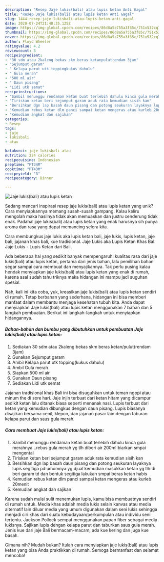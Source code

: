 ```yaml
---
description: "Resep Jaje lukis(bali) atau lupis ketan Anti Gagal"
title: "Resep Jaje lukis(bali) atau lupis ketan Anti Gagal"
slug: 1444-resep-jaje-lukisbali-atau-lupis-ketan-anti-gagal
date: 2020-07-24T21:48:35.125Z
image: https://img-global.cpcdn.com/recipes/86d8a5a755a3f85c/751x532cq70/jaje-lukisbali-atau-lupis-ketan-foto-resep-utama.jpg
thumbnail: https://img-global.cpcdn.com/recipes/86d8a5a755a3f85c/751x532cq70/jaje-lukisbali-atau-lupis-ketan-foto-resep-utama.jpg
cover: https://img-global.cpcdn.com/recipes/86d8a5a755a3f85c/751x532cq70/jaje-lukisbali-atau-lupis-ketan-foto-resep-utama.jpg
author: Floyd Wheeler
ratingvalue: 4.2
reviewcount: 3
recipeingredient:
- "30 sdm atau 2kaleng bekas skm beras ketanpulutrendam 3jam"
- "Sejumput garam"
- " Kelapa parut utk toppingkukus dahulu"
- " Gula merah"
- "500 ml air"
- " Daun pisang"
- "Lidi utk semat"
recipeinstructions:
- "Sambil menunggu rendaman ketan buat terlebih dahulu kinca gula merahnya...rebus gula merah yg tlh diberi air 200ml biarkan smpai mengental"
- "Tiriskan ketan beri sejumput garam aduk rata kemudian sisih kan"
- "Bersihkan dgn lap basah daun pisang dan potong seukuran layaknya lupis segitiga pd umumnya yg djual kemudian masukkan ketan yg tlh di beri garam td dan bentuk segitiga lakukan smpai beras ketan habis"
- "Kemudian rebus ketan dlm panci sampai ketan mengeras atau kurleb 20menit"
- "Kemudian angkat dan sajikan"
categories:
- Resep
tags:
- jaje
- lukisbali
- atau

katakunci: jaje lukisbali atau 
nutrition: 224 calories
recipecuisine: Indonesian
preptime: "PT34M"
cooktime: "PT43M"
recipeyield: "3"
recipecategory: Dinner

---
```



![Jaje lukis(bali) atau lupis ketan](https://img-global.cpcdn.com/recipes/86d8a5a755a3f85c/751x532cq70/jaje-lukisbali-atau-lupis-ketan-foto-resep-utama.jpg)

Sedang mencari inspirasi resep jaje lukis(bali) atau lupis ketan yang unik? Cara menyiapkannya memang susah-susah gampang. Kalau keliru mengolah maka hasilnya tidak akan memuaskan dan justru cenderung tidak enak. Padahal jaje lukis(bali) atau lupis ketan yang enak harusnya sih punya aroma dan rasa yang dapat memancing selera kita.

Cara membungkus jaje lukis aka lupis ketan bali, jaje lukis, lupis ketan, jaje bali, jajanan khas bali, kue tradisional. Jaje Lukis aka Lupis Ketan Khas Bal. Jaje Lukis - Lupis Ketan dari Bali.

Ada beberapa hal yang sedikit banyak mempengaruhi kualitas rasa dari jaje lukis(bali) atau lupis ketan, pertama dari jenis bahan, lalu pemilihan bahan segar sampai cara membuat dan menyajikannya. Tak perlu pusing kalau hendak menyiapkan jaje lukis(bali) atau lupis ketan yang enak di rumah, karena asal sudah tahu triknya maka hidangan ini mampu jadi suguhan spesial.


Nah, kali ini kita coba, yuk, kreasikan jaje lukis(bali) atau lupis ketan sendiri di rumah. Tetap berbahan yang sederhana, hidangan ini bisa memberi manfaat dalam membantu menjaga kesehatan tubuh kita. Anda dapat menyiapkan Jaje lukis(bali) atau lupis ketan menggunakan 7 bahan dan 5 langkah pembuatan. Berikut ini langkah-langkah untuk menyiapkan hidangannya.

<!--inarticleads1-->

##### Bahan-bahan dan bumbu yang dibutuhkan untuk pembuatan Jaje lukis(bali) atau lupis ketan:

1. Sediakan 30 sdm atau 2kaleng bekas skm beras ketan/pulut(rendam 3jam)
1. Gunakan Sejumput garam
1. Ambil  Kelapa parut utk topping(kukus dahulu)
1. Ambil  Gula merah
1. Siapkan 500 ml air
1. Gunakan  Daun pisang
1. Sediakan Lidi utk semat


Jajanan tradisional khas Bali ini bisa disuguhkan untuk teman ngopi atau minum the di sore hari. Jaje injin terbuat dari ketan hitam yang dicampur sedikit ketan lalu ditanak biasa seperti menanak nasi. Lupis terbuat dari ketan yang kemudian dibungkus dengan daun pisang. Lupis biasanya disajikan bersama cenil, klepon, dan jajanan pasar lain dengan taburan kelapa parut dan saus gula merah. 

<!--inarticleads2-->

##### Cara membuat Jaje lukis(bali) atau lupis ketan:

1. Sambil menunggu rendaman ketan buat terlebih dahulu kinca gula merahnya...rebus gula merah yg tlh diberi air 200ml biarkan smpai mengental
1. Tiriskan ketan beri sejumput garam aduk rata kemudian sisih kan
1. Bersihkan dgn lap basah daun pisang dan potong seukuran layaknya lupis segitiga pd umumnya yg djual kemudian masukkan ketan yg tlh di beri garam td dan bentuk segitiga lakukan smpai beras ketan habis
1. Kemudian rebus ketan dlm panci sampai ketan mengeras atau kurleb 20menit
1. Kemudian angkat dan sajikan


Karena sudah mulai sulit menemukan lupis, kamu bisa membuatnya sendiri di rumah untuk. Media khas adalah media lukis selain kanvas atau media alternatif lain diluar media yang umum digunakan dalam seni lukis sehingga menjadi ciri khas dari suatu kebudayaan/perkumpulan atau individu seni tertentu. Jackson Pollock sempat menggunakan papan fiber sebagai media lukisnya. Sajikan lupis dengan kelapa parut dan taburkan saus gula merah. Jenis kue dari jaje Bali bermacam-macam, ada kue kering dan juga kue basah. 

Gimana nih? Mudah bukan? Itulah cara menyiapkan jaje lukis(bali) atau lupis ketan yang bisa Anda praktikkan di rumah. Semoga bermanfaat dan selamat mencoba!

